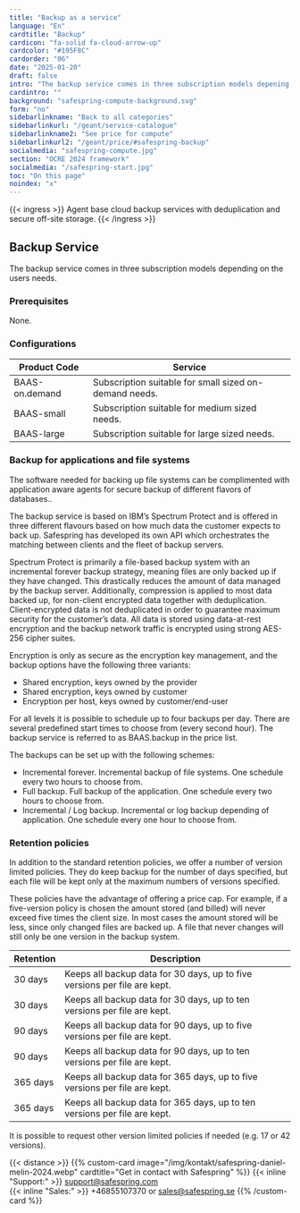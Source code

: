 ```yaml
---
title: "Backup as a service"
language: "En"
cardtitle: "Backup"
cardicon: "fa-solid fa-cloud-arrow-up"
cardcolor: "#195F8C"
cardorder: "06"
date: "2025-01-20"
draft: false
intro: "The backup service comes in three subscription models depening on your need."
cardintro: ""
background: "safespring-compute-background.svg"
form: "no"
sidebarlinkname: "Back to all categories"
sidebarlinkurl: "/geant/service-catalogue"
sidebarlinkname2: "See price for compute"
sidebarlinkurl2: "/geant/price/#safespring-backup"
socialmedia: "safespring-compute.jpg"
section: "OCRE 2024 framework"
socialmedia: "/safespring-start.jpg"
toc: "On this page"
noindex: "x"
---
```



{{< ingress >}}
Agent base cloud backup services with deduplication and secure off-site storage.
{{< /ingress >}}

## Backup Service
The backup service comes in three subscription models depending on the users needs.

### Prerequisites
None.

### Configurations

| Product Code   | Service                                                  |
|----------------|----------------------------------------------------------|
| BAAS-on.demand | Subscription suitable for small   sized on-demand needs. |
| BAAS-small     | Subscription suitable for medium sized needs.            |
| BAAS-large     | Subscription suitable for large   sized needs.           |

### Backup for applications and file systems
The software needed for backing up file systems can be complimented with application aware agents for secure backup of different flavors of databases.. 

The backup service is based on IBM’s Spectrum Protect and is offered in three different flavours based on how much data the customer expects to back up. Safespring has developed its own API which orchestrates the matching between clients and the fleet of backup servers. 

Spectrum Protect is primarily a file-based backup system with an incremental forever backup strategy, meaning files are only backed up if they have changed. This drastically reduces the amount of data managed by the backup server. Additionally, compression is applied to most data backed up, for non-client encrypted data together with deduplication. Client-encrypted data is not deduplicated in order to guarantee maximum security for the customer’s data. All data is stored using data-at-rest encryption and the backup network traffic is encrypted using strong AES-256 cipher suites.

Encryption is only as secure as the encryption key management, and the backup options have the following three variants:

- Shared encryption, keys owned by the provider
- Shared encryption, keys owned by customer
- Encryption per host, keys owned by customer/end-user

For all levels it is possible to schedule up to four backups per day. There are several predefined start times to choose from (every second hour). The backup service is referred to as BAAS.backup in the price list. 

The backups can be set up with the following schemes:
- Incremental forever. Incremental backup of file systems. One schedule every two hours to choose from.
- Full backup. Full backup of the application. One schedule every two hours to choose from.
- Incremental / Log backup. Incremental or log backup depending of application. One schedule every one hour to choose from.

### Retention policies
In addition to the standard retention policies, we offer a number of version limited policies. They do keep backup for the number of days specified, but each file will be kept only at the maximum numbers of versions specified.

These policies have the advantage of offering a price cap. For example, if a five-version policy is chosen the amount stored (and billed) will never exceed five times the client size. In most cases the amount stored will be less, since only changed files are backed up. A file that never changes will still only be one version in the backup system.

| Retention | Description                                                                  |
|-----------|------------------------------------------------------------------------------|
| 30 days   | Keeps all backup data for 30   days, up to five versions per file are kept.  |
| 30 days   | Keeps all backup data for 30 days, up to ten versions per file are   kept.   |
| 90 days   | Keeps all backup data for 90   days, up to five versions per file are kept.  |
| 90 days   | Keeps all backup data for 90 days, up to ten versions per file are   kept.   |
| 365 days  | Keeps all backup data for 365   days, up to five versions per file are kept. |
| 365 days  | Keeps all backup data for 365 days, up to ten versions per file are   kept.  |

It is possible to request other version limited policies if needed (e.g. 17 or 42 versions).

{{< distance >}}
{{% custom-card image="/img/kontakt/safespring-daniel-melin-2024.webp" cardtitle="Get in contact with Safespring" %}}
{{< inline "Support:" >}} support@safespring.com  
{{< inline "Sales:" >}} +46855107370 or sales@safespring.se
{{% /custom-card %}}